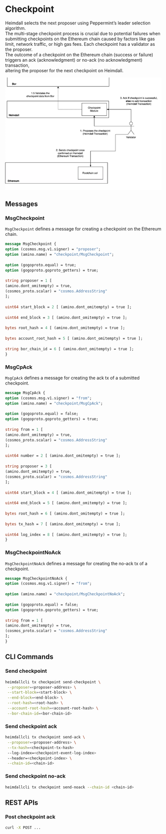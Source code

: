 <!-- TODO HV2 - update/verify the models, query, cli, and REST behaviour -->

# Checkpoint

Heimdall selects the next proposer using Peppermint’s leader selection algorithm.  
The multi-stage checkpoint process is crucial due to potential failures when submitting checkpoints on the Ethereum chain caused by factors like gas limit, network traffic, or high gas fees.
Each checkpoint has a validator as the proposer.  
The outcome of a checkpoint on the Ethereum chain (success or failure) triggers an ack (acknowledgment) or no-ack (no acknowledgment) transaction,  
altering the proposer for the next checkpoint on Heimdall. 

![Checkpoint Flow.png](checkpoint_flow.png)

## Messages

### MsgCheckpoint

`MsgCheckpoint` defines a message for creating a checkpoint on the Ethereum chain.

```protobuf
message MsgCheckpoint {
option (cosmos.msg.v1.signer) = "proposer";
option (amino.name) = "checkpoint/MsgCheckpoint";

option (gogoproto.equal) = true;
option (gogoproto.goproto_getters) = true;

string proposer = 1 [
(amino.dont_omitempty) = true,
(cosmos_proto.scalar) = "cosmos.AddressString"
];

uint64 start_block = 2 [ (amino.dont_omitempty) = true ];

uint64 end_block = 3 [ (amino.dont_omitempty) = true ];

bytes root_hash = 4 [ (amino.dont_omitempty) = true ];

bytes account_root_hash = 5 [ (amino.dont_omitempty) = true ];

string bor_chain_id = 6 [ (amino.dont_omitempty) = true ];
}
```

### MsgCpAck

`MsgCpAck` defines a message for creating the ack tx of a submitted checkpoint.

```protobuf
message MsgCpAck {
option (cosmos.msg.v1.signer) = "from";
option (amino.name) = "checkpoint/MsgCpAck";

option (gogoproto.equal) = false;
option (gogoproto.goproto_getters) = true;

string from = 1 [
(amino.dont_omitempty) = true,
(cosmos_proto.scalar) = "cosmos.AddressString"
];

uint64 number = 2 [ (amino.dont_omitempty) = true ];

string proposer = 3 [
(amino.dont_omitempty) = true,
(cosmos_proto.scalar) = "cosmos.AddressString"
];

uint64 start_block = 4 [ (amino.dont_omitempty) = true ];

uint64 end_block = 5 [ (amino.dont_omitempty) = true ];

bytes root_hash = 6 [ (amino.dont_omitempty) = true ];

bytes tx_hash = 7 [ (amino.dont_omitempty) = true ];

uint64 log_index = 8 [ (amino.dont_omitempty) = true ];
}
```

### MsgCheckpointNoAck

`MsgCheckpointNoAck` defines a message for creating the no-ack tx of a checkpoint.

```protobuf
message MsgCheckpointNoAck {
option (cosmos.msg.v1.signer) = "from";

option (amino.name) = "checkpoint/MsgCheckpointNoAck";

option (gogoproto.equal) = false;
option (gogoproto.goproto_getters) = true;

string from = 1 [
(amino.dont_omitempty) = true,
(cosmos_proto.scalar) = "cosmos.AddressString"
];
}
```

## CLI Commands

### Send checkpoint

```bash
heimdallcli tx checkpoint send-checkpoint \
 --proposer=<proposer-address> \
 --start-block=<start-block> \
 --end-block=<end-block> \
 --root-hash=<root-hash> \
 --account-root-hash=<account-root-hash> \
 --bor-chain-id=<bor-chain-id>
```

### Send checkpoint ack

```bash
heimdallcli tx checkpoint send-ack \
 --proposer=<proposer-address> \
 --tx-hash=<checkpoint-tx-hash>
 --log-index=<checkpoint-event-log-index>
 --header=<checkpoint-index> \
 --chain-id=<chain-id>
```

### Send checkpoint no-ack

```bash
heimdallcli tx checkpoint send-noack --chain-id <chain-id>
```

## REST APIs

### Post checkpoint ack

```bash
curl -X POST ...
```
